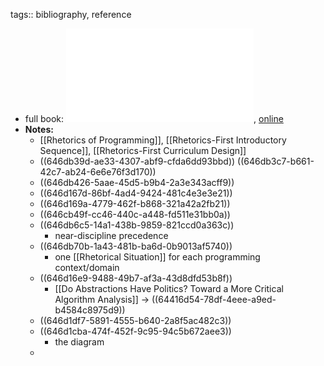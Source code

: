 tags:: bibliography, reference

- full book: ![local copy](../assets/rhetorical-code-studies_1684845634231_0.pdf), [online](https://library.oapen.org/bitstream/id/bd197f2f-4411-445e-a7e5-9f89c41fc21a/1006145.pdf)
- **Notes:**
	- [[Rhetorics of Programming]], [[Rhetorics-First Introductory Sequence]], [[Rhetorics-First Curriculum Design]]
	- ((646db39d-ae33-4307-abf9-cfda6dd93bbd)) ((646db3c7-b661-42c7-ab24-6e6e76f3d170))
	- ((646db426-5aae-45d5-b9b4-2a3e343acff9))
	- ((646d167d-86bf-4ad4-9424-481c4e3e3e21))
	- ((646d169a-4779-462f-b868-321a42a2fb21))
	- ((646cb49f-cc46-440c-a448-fd511e31bb0a))
	- ((646db6c5-14a1-438b-9859-821ccd0a363c))
		- near-discipline precedence
	- ((646db70b-1a43-481b-ba6d-0b9013af5740))
		- one [[Rhetorical Situation]] for each programming context/domain
	- ((646d16e9-9488-49b7-af3a-43d8dfd53b8f))
		- [[Do Abstractions Have Politics? Toward a More Critical Algorithm Analysis]] -> ((64416d54-78df-4eee-a9ed-b4584c8975d9))
	- ((646d1df7-5891-4555-b640-2a8f5ac482c3))
	- ((646d1cba-474f-452f-9c95-94c5b672aee3))
		- the diagram
	-